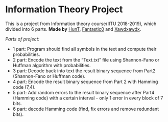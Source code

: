 # Information Theory Project 
This is a project from Information theory course(IITU 2018-2019), which divided into 6 parts. __Made by__ [HunT](https://github.com/hunt100), [Fantastic0](https://github.com/Fantastic0) and [Xawdxawdx](https://github.com/xawdxawdx).

*Parts of project:*
* 1 part: Program should find all symbols in the text and compute their probabilities.
* 2 part: Encode the text from the “Text.txt” file using Shannon-Fano or Huffman algorithm with probabilities.
* 3 part: Decode back into text the result  binary sequence from Part2 (Shannon-Fano or Huffman code).
* 4 part: Encode the result  binary sequence from Part 2 with Hamming code (7,4).
* 5 part: Add random errors to the result  binary sequence after Part4 (Hamming code) with a certain interval - only 1 error in every block of 7 bits.
* 6 part: decode Hamming code (find, fix errors and remove redundant bits).
